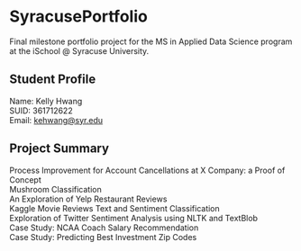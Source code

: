 # SyracusePortfolio
Final milestone portfolio project for the MS in Applied Data Science program at the iSchool @ Syracuse University.

## Student Profile
Name: Kelly Hwang<br>
SUID: 361712622<br>
Email: kehwang@syr.edu<br>

## Project Summary
Process Improvement for Account Cancellations at X Company: a Proof of Concept<br>
Mushroom Classification<br>
An Exploration of Yelp Restaurant Reviews<br>
Kaggle Movie Reviews Text and Sentiment Classification<br>
Exploration of Twitter Sentiment Analysis using NLTK and TextBlob<br>
Case Study: NCAA Coach Salary Recommendation<br>
Case Study: Predicting Best Investment Zip Codes<br>
